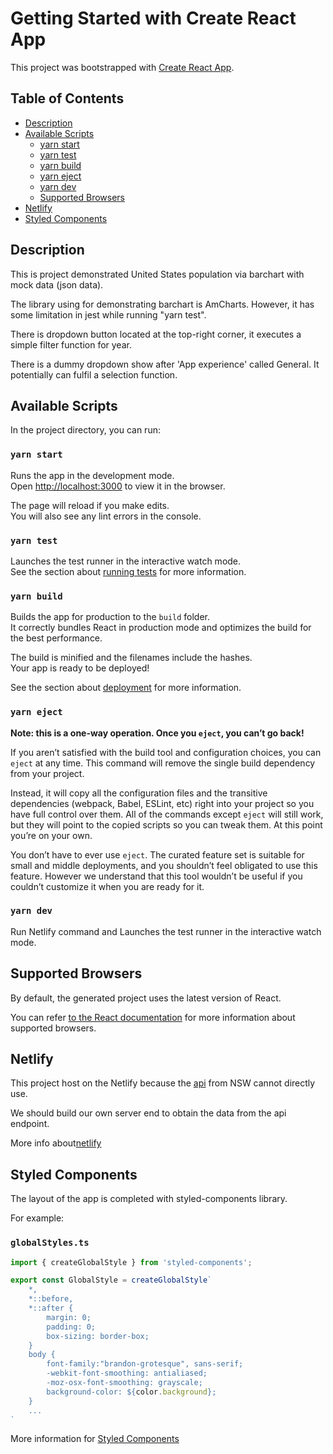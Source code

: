 # Getting Started with Create React App

This project was bootstrapped with [Create React App](https://github.com/facebook/create-react-app).

## Table of Contents

- [Description](#description)
- [Available Scripts](#available-scripts)
  - [yarn start](#yarn-start)
  - [yarn test](#yarn-test)
  - [yarn build](#yarn-build)
  - [yarn eject](#yarn-eject)
  - [yarn dev](#yarn-dev)
  - [Supported Browsers](#supported-browsers)
- [Netlify](#netlify)
- [Styled Components](#styled-components)

## Description

This is project demonstrated United States population via barchart with mock data (json data).

The library using for demonstrating barchart is AmCharts. However, it has some limitation in jest while running "yarn test". 

There is dropdown button located at the top-right corner, it executes a simple filter function for year.

There is a dummy dropdown show after 'App experience' called General. It potentially can fulfil a selection function.   

## Available Scripts

In the project directory, you can run:

### `yarn start`

Runs the app in the development mode.\
Open [http://localhost:3000](http://localhost:3000) to view it in the browser.

The page will reload if you make edits.\
You will also see any lint errors in the console.

### `yarn test`

Launches the test runner in the interactive watch mode.\
See the section about [running tests](https://facebook.github.io/create-react-app/docs/running-tests) for more information.

### `yarn build`

Builds the app for production to the `build` folder.\
It correctly bundles React in production mode and optimizes the build for the best performance.

The build is minified and the filenames include the hashes.\
Your app is ready to be deployed!

See the section about [deployment](https://facebook.github.io/create-react-app/docs/deployment) for more information.

### `yarn eject`

**Note: this is a one-way operation. Once you `eject`, you can’t go back!**

If you aren’t satisfied with the build tool and configuration choices, you can `eject` at any time. This command will remove the single build dependency from your project.

Instead, it will copy all the configuration files and the transitive dependencies (webpack, Babel, ESLint, etc) right into your project so you have full control over them. All of the commands except `eject` will still work, but they will point to the copied scripts so you can tweak them. At this point you’re on your own.

You don’t have to ever use `eject`. The curated feature set is suitable for small and middle deployments, and you shouldn’t feel obligated to use this feature. However we understand that this tool wouldn’t be useful if you couldn’t customize it when you are ready for it.

### `yarn dev`

Run Netlify command and Launches the test runner in the interactive watch mode. 

## Supported Browsers

By default, the generated project uses the latest version of React.

You can refer [to the React documentation](https://reactjs.org/docs/react-dom.html#browser-support) for more information about supported browsers.

## Netlify

This project host on the Netlify because the [api](https://opendata.transport.nsw.gov.au/node/601/exploreapi#!/default/tfnsw_addinfo_request) from NSW cannot directly use. 

We should build our own server end to obtain the data from the api endpoint.

More info about[netlify](https://docs.netlify.com/?_gl=1%2a1z10n4n%2a_gcl_aw%2aR0NMLjE2MjU0MzYwMDEuQ2p3S0NBand1SVdIQmhCREVpd0FDWFFZc2I5X3RDZGZUb0Nrc3pjRFZoTmEtYi1BTDNURkl1Z29ZOTd5c0pzSUU4STg4M3R6MkJxUmVCb0NFUG9RQXZEX0J3RQ..&_ga=2.207410771.1554942327.1625436001-551351660.1625049641&_gac=1.51634651.1625436001.CjwKCAjwuIWHBhBDEiwACXQYsb9_tCdfToCkszcDVhNa-b-AL3TFIugoY97ysJsIE8I883tz2BqReBoCEPoQAvD_BwE)

## Styled Components

The layout of the app is completed with styled-components library.

For example:

### `globalStyles.ts`

```ts
import { createGlobalStyle } from 'styled-components';

export const GlobalStyle = createGlobalStyle`
    *,
    *::before,
    *::after {
        margin: 0;
        padding: 0;
        box-sizing: border-box;
    }
    body {
        font-family:"brandon-grotesque", sans-serif;
        -webkit-font-smoothing: antialiased;
        -moz-osx-font-smoothing: grayscale;
        background-color: ${color.background};
    }
    ...
`

```

More information for [Styled Components](https://styled-components.com/)
